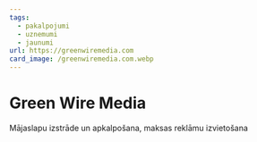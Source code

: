 ```yaml
---
tags:
  - pakalpojumi
  - uznemumi
  - jaunumi
url: https://greenwiremedia.com
card_image: /greenwiremedia.com.webp
---
```


# Green Wire Media

Mājaslapu izstrāde un apkalpošana, maksas reklāmu izvietošana

